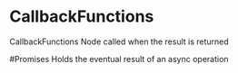 # CallbackFunctions
CallbackFunctions Node
called when the result is returned
 
 
 #Promises
 Holds the eventual result of an async operation

